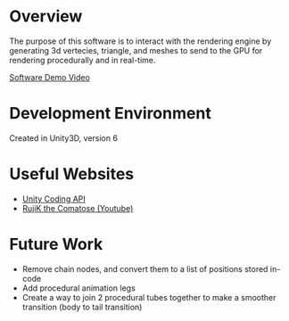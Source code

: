 # Overview

The purpose of this software is to interact with the rendering engine by generating 3d vertecies, triangle, and meshes to send to the GPU for rendering procedurally and in real-time.

[Software Demo Video](https://youtu.be/uocfZUAAmJc)

# Development Environment

Created in Unity3D, version 6

# Useful Websites

- [Unity Coding API](https://docs.unity3d.com/6000.0/Documentation/ScriptReference/index.html)
- [RujiK the Comatose (Youtube)](https://www.youtube.com/@RujiKtheComatose)

# Future Work

- Remove chain nodes, and convert them to a list of positions stored in-code
- Add procedural animation legs
- Create a way to join 2 procedural tubes together to make a smoother transition (body to tail transition)